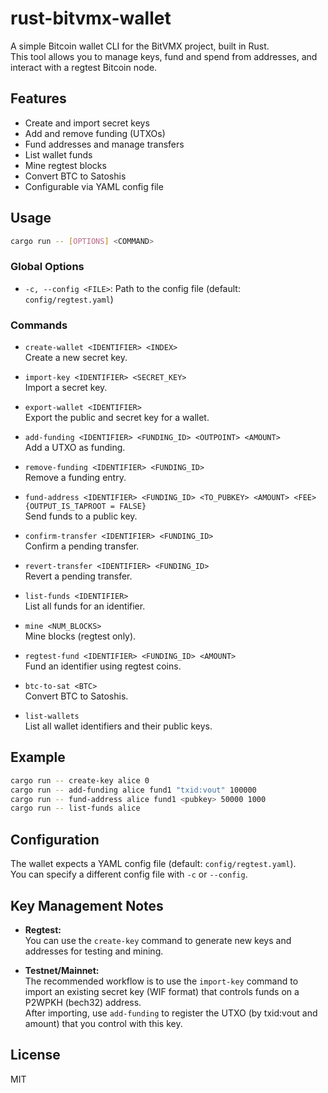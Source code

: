 # rust-bitvmx-wallet

A simple Bitcoin wallet CLI for the BitVMX project, built in Rust.  
This tool allows you to manage keys, fund and spend from addresses, and interact with a regtest Bitcoin node.

## Features

- Create and import secret keys
- Add and remove funding (UTXOs)
- Fund addresses and manage transfers
- List wallet funds
- Mine regtest blocks
- Convert BTC to Satoshis
- Configurable via YAML config file

## Usage

```sh
cargo run -- [OPTIONS] <COMMAND>
```

### Global Options

- `-c, --config <FILE>`: Path to the config file (default: `config/regtest.yaml`)

### Commands

- `create-wallet <IDENTIFIER> <INDEX>`  
  Create a new secret key.

- `import-key <IDENTIFIER> <SECRET_KEY>`  
  Import a secret key.

- `export-wallet <IDENTIFIER>`  
  Export the public and secret key for a wallet.

- `add-funding <IDENTIFIER> <FUNDING_ID> <OUTPOINT> <AMOUNT>`  
  Add a UTXO as funding.

- `remove-funding <IDENTIFIER> <FUNDING_ID>`  
  Remove a funding entry.

- `fund-address <IDENTIFIER> <FUNDING_ID> <TO_PUBKEY> <AMOUNT> <FEE> {OUTPUT_IS_TAPROOT = FALSE}`  
  Send funds to a public key.

- `confirm-transfer <IDENTIFIER> <FUNDING_ID>`  
  Confirm a pending transfer.

- `revert-transfer <IDENTIFIER> <FUNDING_ID>`  
  Revert a pending transfer.

- `list-funds <IDENTIFIER>`  
  List all funds for an identifier.

- `mine <NUM_BLOCKS>`  
  Mine blocks (regtest only).

- `regtest-fund <IDENTIFIER> <FUNDING_ID> <AMOUNT>`  
  Fund an identifier using regtest coins.

- `btc-to-sat <BTC>`  
  Convert BTC to Satoshis.

- `list-wallets`  
  List all wallet identifiers and their public keys.


## Example

```sh
cargo run -- create-key alice 0
cargo run -- add-funding alice fund1 "txid:vout" 100000
cargo run -- fund-address alice fund1 <pubkey> 50000 1000
cargo run -- list-funds alice
```

## Configuration

The wallet expects a YAML config file (default: `config/regtest.yaml`).  
You can specify a different config file with `-c` or `--config`.

## Key Management Notes

- **Regtest:**  
  You can use the `create-key` command to generate new keys and addresses for testing and mining.

- **Testnet/Mainnet:**  
  The recommended workflow is to use the `import-key` command to import an existing secret key (WIF format) that controls funds on a P2WPKH (bech32) address.  
  After importing, use `add-funding` to register the UTXO (by txid:vout and amount) that you control with this key.

## License

MIT
